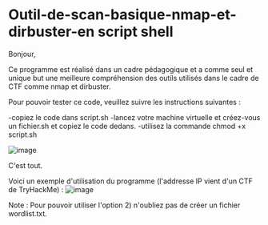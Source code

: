 # Outil-de-scan-basique-nmap-et-dirbuster-en script shell

Bonjour, 

Ce programme est réalisé dans un cadre pédagogique et a comme seul et unique but une meilleure compréhension des outils utilisés dans le cadre de CTF comme nmap et dirbuster. 

Pour pouvoir tester ce code, veuillez suivre les instructions suivantes : 

-copiez le code dans script.sh
-lancez votre machine virtuelle et créez-vous un fichier.sh et copiez le code dedans. 
-utilisez la commande chmod +x script.sh 

![image](https://github.com/ZZhenqiu/Outil-de-scan-basique-nmap-et-dirbuster-/assets/141430165/fb916d4e-8776-4049-99a1-c9121899df78)

C'est tout. 

Voici un exemple d'utilisation du programme (l'addresse IP vient d'un CTF de TryHackMe) : 
![image](https://github.com/ZZhenqiu/Outil-de-scan-basique-nmap-et-dirbuster-/assets/141430165/c3c97807-9f3b-4b3d-bdbc-e8eb9ebf7b20)









Note : Pour pouvoir utiliser l'option 2) n'oubliez pas de créer un fichier wordlist.txt. 

